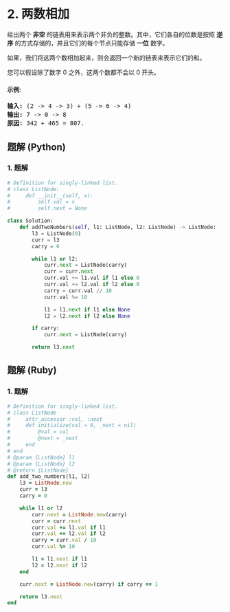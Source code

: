 # 2. 两数相加
给出两个 **非空** 的链表用来表示两个非负的整数。其中，它们各自的位数是按照 **逆序** 的方式存储的，并且它们的每个节点只能存储 **一位** 数字。

如果，我们将这两个数相加起来，则会返回一个新的链表来表示它们的和。

您可以假设除了数字 0 之外，这两个数都不会以 0 开头。

#### 示例:
<pre>
<strong>输入:</strong> (2 -> 4 -> 3) + (5 -> 6 -> 4)
<strong>输出:</strong> 7 -> 0 -> 8
<strong>原因:</strong> 342 + 465 = 807.
</pre>

## 题解 (Python)

### 1. 题解
```Python
# Definition for singly-linked list.
# class ListNode:
#     def __init__(self, x):
#         self.val = x
#         self.next = None

class Solution:
    def addTwoNumbers(self, l1: ListNode, l2: ListNode) -> ListNode:
        l3 = ListNode(0)
        curr = l3
        carry = 0

        while l1 or l2:
            curr.next = ListNode(carry)
            curr = curr.next
            curr.val += l1.val if l1 else 0
            curr.val += l2.val if l2 else 0
            carry = curr.val // 10
            curr.val %= 10

            l1 = l1.next if l1 else None
            l2 = l2.next if l2 else None

        if carry:
            curr.next = ListNode(carry)

        return l3.next
```

## 题解 (Ruby)

### 1. 题解
```Ruby
# Definition for singly-linked list.
# class ListNode
#     attr_accessor :val, :next
#     def initialize(val = 0, _next = nil)
#         @val = val
#         @next = _next
#     end
# end
# @param {ListNode} l1
# @param {ListNode} l2
# @return {ListNode}
def add_two_numbers(l1, l2)
    l3 = ListNode.new
    curr = l3
    carry = 0

    while l1 or l2
        curr.next = ListNode.new(carry)
        curr = curr.next
        curr.val += l1.val if l1
        curr.val += l2.val if l2
        carry = curr.val / 10
        curr.val %= 10

        l1 = l1.next if l1
        l2 = l2.next if l2
    end

    curr.next = ListNode.new(carry) if carry == 1

    return l3.next
end
```
